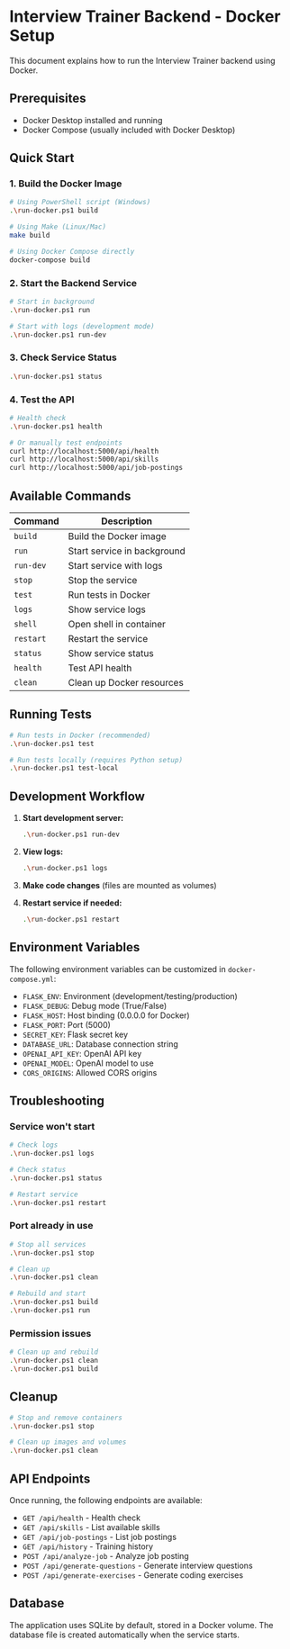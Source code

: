 # Interview Trainer Backend - Docker Setup

This document explains how to run the Interview Trainer backend using Docker.

## Prerequisites

- Docker Desktop installed and running
- Docker Compose (usually included with Docker Desktop)

## Quick Start

### 1. Build the Docker Image

```bash
# Using PowerShell script (Windows)
.\run-docker.ps1 build

# Using Make (Linux/Mac)
make build

# Using Docker Compose directly
docker-compose build
```

### 2. Start the Backend Service

```bash
# Start in background
.\run-docker.ps1 run

# Start with logs (development mode)
.\run-docker.ps1 run-dev
```

### 3. Check Service Status

```bash
.\run-docker.ps1 status
```

### 4. Test the API

```bash
# Health check
.\run-docker.ps1 health

# Or manually test endpoints
curl http://localhost:5000/api/health
curl http://localhost:5000/api/skills
curl http://localhost:5000/api/job-postings
```

## Available Commands

| Command   | Description                 |
| --------- | --------------------------- |
| `build`   | Build the Docker image      |
| `run`     | Start service in background |
| `run-dev` | Start service with logs     |
| `stop`    | Stop the service            |
| `test`    | Run tests in Docker         |
| `logs`    | Show service logs           |
| `shell`   | Open shell in container     |
| `restart` | Restart the service         |
| `status`  | Show service status         |
| `health`  | Test API health             |
| `clean`   | Clean up Docker resources   |

## Running Tests

```bash
# Run tests in Docker (recommended)
.\run-docker.ps1 test

# Run tests locally (requires Python setup)
.\run-docker.ps1 test-local
```

## Development Workflow

1. **Start development server:**

   ```bash
   .\run-docker.ps1 run-dev
   ```

2. **View logs:**

   ```bash
   .\run-docker.ps1 logs
   ```

3. **Make code changes** (files are mounted as volumes)

4. **Restart service if needed:**
   ```bash
   .\run-docker.ps1 restart
   ```

## Environment Variables

The following environment variables can be customized in `docker-compose.yml`:

- `FLASK_ENV`: Environment (development/testing/production)
- `FLASK_DEBUG`: Debug mode (True/False)
- `FLASK_HOST`: Host binding (0.0.0.0 for Docker)
- `FLASK_PORT`: Port (5000)
- `SECRET_KEY`: Flask secret key
- `DATABASE_URL`: Database connection string
- `OPENAI_API_KEY`: OpenAI API key
- `OPENAI_MODEL`: OpenAI model to use
- `CORS_ORIGINS`: Allowed CORS origins

## Troubleshooting

### Service won't start

```bash
# Check logs
.\run-docker.ps1 logs

# Check status
.\run-docker.ps1 status

# Restart service
.\run-docker.ps1 restart
```

### Port already in use

```bash
# Stop all services
.\run-docker.ps1 stop

# Clean up
.\run-docker.ps1 clean

# Rebuild and start
.\run-docker.ps1 build
.\run-docker.ps1 run
```

### Permission issues

```bash
# Clean up and rebuild
.\run-docker.ps1 clean
.\run-docker.ps1 build
```

## Cleanup

```bash
# Stop and remove containers
.\run-docker.ps1 stop

# Clean up images and volumes
.\run-docker.ps1 clean
```

## API Endpoints

Once running, the following endpoints are available:

- `GET /api/health` - Health check
- `GET /api/skills` - List available skills
- `GET /api/job-postings` - List job postings
- `GET /api/history` - Training history
- `POST /api/analyze-job` - Analyze job posting
- `POST /api/generate-questions` - Generate interview questions
- `POST /api/generate-exercises` - Generate coding exercises

## Database

The application uses SQLite by default, stored in a Docker volume. The database file is created automatically when the service starts.

